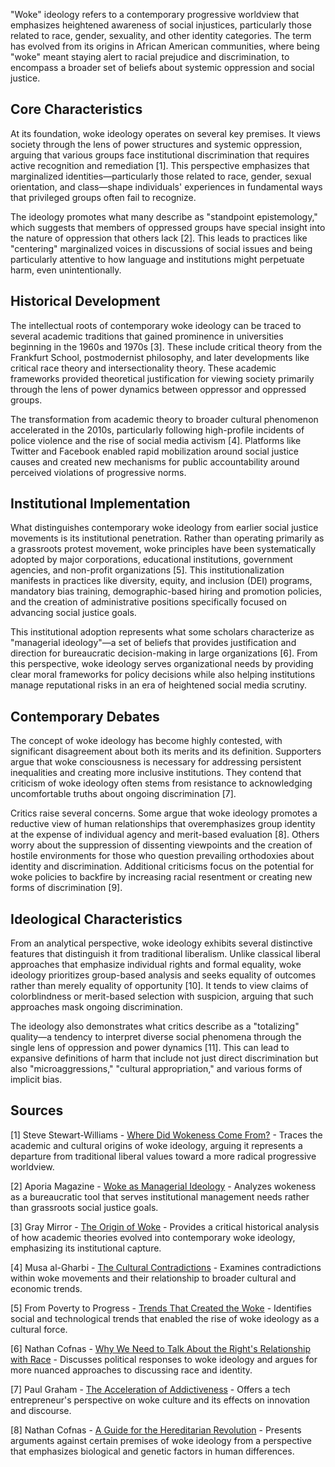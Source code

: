 "Woke" ideology refers to a contemporary progressive worldview that emphasizes heightened awareness of social injustices, particularly those related to race, gender, sexuality, and other identity categories. The term has evolved from its origins in African American communities, where being "woke" meant staying alert to racial prejudice and discrimination, to encompass a broader set of beliefs about systemic oppression and social justice.

## Core Characteristics

At its foundation, woke ideology operates on several key premises. It views society through the lens of power structures and systemic oppression, arguing that various groups face institutional discrimination that requires active recognition and remediation [1]. This perspective emphasizes that marginalized identities—particularly those related to race, gender, sexual orientation, and class—shape individuals' experiences in fundamental ways that privileged groups often fail to recognize.

The ideology promotes what many describe as "standpoint epistemology," which suggests that members of oppressed groups have special insight into the nature of oppression that others lack [2]. This leads to practices like "centering" marginalized voices in discussions of social issues and being particularly attentive to how language and institutions might perpetuate harm, even unintentionally.

## Historical Development

The intellectual roots of contemporary woke ideology can be traced to several academic traditions that gained prominence in universities beginning in the 1960s and 1970s [3]. These include critical theory from the Frankfurt School, postmodernist philosophy, and later developments like critical race theory and intersectionality theory. These academic frameworks provided theoretical justification for viewing society primarily through the lens of power dynamics between oppressor and oppressed groups.

The transformation from academic theory to broader cultural phenomenon accelerated in the 2010s, particularly following high-profile incidents of police violence and the rise of social media activism [4]. Platforms like Twitter and Facebook enabled rapid mobilization around social justice causes and created new mechanisms for public accountability around perceived violations of progressive norms.

## Institutional Implementation

What distinguishes contemporary woke ideology from earlier social justice movements is its institutional penetration. Rather than operating primarily as a grassroots protest movement, woke principles have been systematically adopted by major corporations, educational institutions, government agencies, and non-profit organizations [5]. This institutionalization manifests in practices like diversity, equity, and inclusion (DEI) programs, mandatory bias training, demographic-based hiring and promotion policies, and the creation of administrative positions specifically focused on advancing social justice goals.

This institutional adoption represents what some scholars characterize as "managerial ideology"—a set of beliefs that provides justification and direction for bureaucratic decision-making in large organizations [6]. From this perspective, woke ideology serves organizational needs by providing clear moral frameworks for policy decisions while also helping institutions manage reputational risks in an era of heightened social media scrutiny.

## Contemporary Debates

The concept of woke ideology has become highly contested, with significant disagreement about both its merits and its definition. Supporters argue that woke consciousness is necessary for addressing persistent inequalities and creating more inclusive institutions. They contend that criticism of woke ideology often stems from resistance to acknowledging uncomfortable truths about ongoing discrimination [7].

Critics raise several concerns. Some argue that woke ideology promotes a reductive view of human relationships that overemphasizes group identity at the expense of individual agency and merit-based evaluation [8]. Others worry about the suppression of dissenting viewpoints and the creation of hostile environments for those who question prevailing orthodoxies about identity and discrimination. Additional criticisms focus on the potential for woke policies to backfire by increasing racial resentment or creating new forms of discrimination [9].

## Ideological Characteristics

From an analytical perspective, woke ideology exhibits several distinctive features that distinguish it from traditional liberalism. Unlike classical liberal approaches that emphasize individual rights and formal equality, woke ideology prioritizes group-based analysis and seeks equality of outcomes rather than merely equality of opportunity [10]. It tends to view claims of colorblindness or merit-based selection with suspicion, arguing that such approaches mask ongoing discrimination.

The ideology also demonstrates what critics describe as a "totalizing" quality—a tendency to interpret diverse social phenomena through the single lens of oppression and power dynamics [11]. This can lead to expansive definitions of harm that include not just direct discrimination but also "microaggressions," "cultural appropriation," and various forms of implicit bias.

## Sources

[1] Steve Stewart-Williams - [Where Did Wokeness Come From?](https://www.stevestewartwilliams.com/p/where-did-wokeness-come-from) - Traces the academic and cultural origins of woke ideology, arguing it represents a departure from traditional liberal values toward a more radical progressive worldview.

[2] Aporia Magazine - [Woke as Managerial Ideology](https://www.aporiamagazine.com/p/woke-as-managerial-ideology) - Analyzes wokeness as a bureaucratic tool that serves institutional management needs rather than grassroots social justice goals.

[3] Gray Mirror - [The Origin of Woke](https://graymirror.substack.com/p/the-origin-of-woke-a-george-mason) - Provides a critical historical analysis of how academic theories evolved into contemporary woke ideology, emphasizing its institutional capture.

[4] Musa al-Gharbi - [The Cultural Contradictions](https://musaalgharbi.substack.com/p/the-cultural-contradictions-of-the) - Examines contradictions within woke movements and their relationship to broader cultural and economic trends.

[5] From Poverty to Progress - [Trends That Created the Woke](https://frompovertytoprogress.substack.com/p/trends-that-created-the-woke) - Identifies social and technological trends that enabled the rise of woke ideology as a cultural force.

[6] Nathan Cofnas - [Why We Need to Talk About the Right's Relationship with Race](https://ncofnas.com/p/why-we-need-to-talk-about-the-rights) - Discusses political responses to woke ideology and argues for more nuanced approaches to discussing race and identity.

[7] Paul Graham - [The Acceleration of Addictiveness](https://paulgraham.com/woke.html) - Offers a tech entrepreneur's perspective on woke culture and its effects on innovation and discourse.

[8] Nathan Cofnas - [A Guide for the Hereditarian Revolution](https://ncofnas.com/p/a-guide-for-the-hereditarian-revolution) - Presents arguments against certain premises of woke ideology from a perspective that emphasizes biological and genetic factors in human differences.